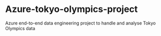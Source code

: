 # Azure-tokyo-olympics-project
Azure end-to-end data engineering project to handle and analyse Tokyo Olympics data
